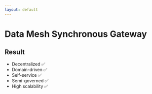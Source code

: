```yaml
---
layout: default
---
```


# Data Mesh Synchronous Gateway
## Result

<v-clicks>

- Decentralized ✅
- Domain-driven ✅
- Self-service ✅ 
- Semi-governed ✅
- High scalability ✅

</v-clicks>